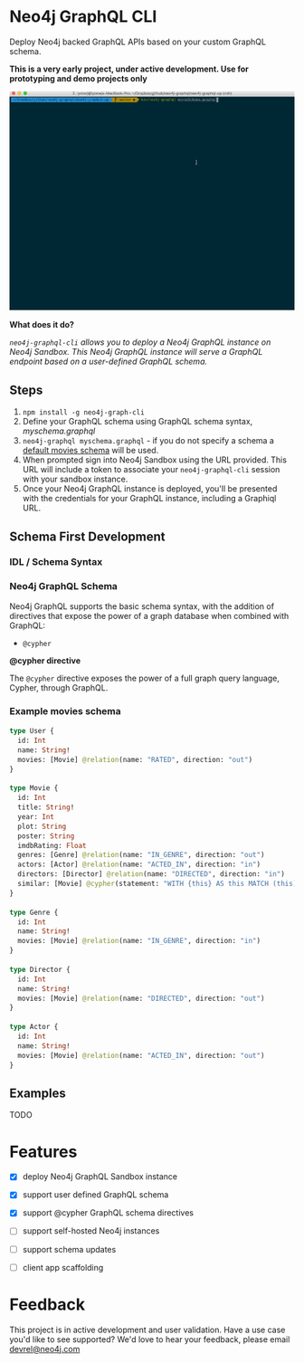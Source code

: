 # Neo4j GraphQL CLI

Deploy Neo4j backed GraphQL APIs based on your custom GraphQL schema.

**This is a very early project, under active development. Use for prototyping and demo projects only**

![](img/neo4j-graphql-cli.gif)

**What does it do?**

*`neo4j-graphql-cli` allows you to deploy a Neo4j GraphQL instance on Neo4j Sandbox. This Neo4j GraphQL instance will serve a GraphQL endpoint based on a user-defined GraphQL schema.*

## Steps

1. `npm install -g neo4j-graph-cli`
1. Define your GraphQL schema using GraphQL schema syntax, *myschema.graphql*
1. `neo4j-graphql myschema.graphql` - if you do not specify a schema a [default movies schema]() will be used.
1. When prompted sign into Neo4j Sandbox using the URL provided. This URL will include a token to associate your `neo4j-graphql-cli` session with your sandbox instance.
1. Once your Neo4j GraphQL instance is deployed, you'll be presented with the credentials for your GraphQL instance, including a Graphiql URL.

## Schema First Development

### IDL / Schema Syntax

### Neo4j GraphQL Schema

Neo4j GraphQL supports the basic schema syntax, with the addition of directives that expose the power of a graph database when combined with GraphQL:

* `@cypher`

**@cypher directive**

The `@cypher` directive exposes the power of a full graph query language, Cypher, through GraphQL. 

### Example movies schema

~~~graphql
type User {
  id: Int
  name: String!
  movies: [Movie] @relation(name: "RATED", direction: "out")
}

type Movie {
  id: Int
  title: String!
  year: Int
  plot: String
  poster: String
  imdbRating: Float
  genres: [Genre] @relation(name: "IN_GENRE", direction: "out")
  actors: [Actor] @relation(name: "ACTED_IN", direction: "in")
  directors: [Director] @relation(name: "DIRECTED", direction: "in")
  similar: [Movie] @cypher(statement: "WITH {this} AS this MATCH (this)-[:IN_GENRE]->(:Genre)<-[:IN_GENRE]-(rec:Movie) WITH rec, COUNT(*) AS num ORDER BY num DESC RETURN rec LIMIT 10")
}

type Genre {
  id: Int
  name: String!
  movies: [Movie] @relation(name: "IN_GENRE", direction: "in")
}

type Director {
  id: Int
  name: String!
  movies: [Movie] @relation(name: "DIRECTED", direction: "out")
}

type Actor {
  id: Int
  name: String!
  movies: [Movie] @relation(name: "ACTED_IN", direction: "out")
}
~~~



## Examples

TODO

# Features

- [x] deploy Neo4j GraphQL Sandbox instance
- [x] support user defined GraphQL schema
- [x] support @cypher GraphQL schema directives
- [ ] support self-hosted Neo4j instances
- [ ] support schema updates
- [ ] client app scaffolding


# Feedback

This project is in active development and user validation. Have a use case you'd like to see supported? We'd love to hear your feedback, please email devrel@neo4j.com